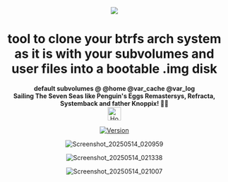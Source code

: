 <p align="center">
  <img src="https://i.postimg.cc/JhMRf2RZ/claudemods-03-17-2025.gif">
</p>

<h1 align="center">tool to clone your btrfs arch system as it is with your subvolumes and user files into a bootable .img disk</h1>



<div align="center">
<strong>default subvolumes @ @home @var_cache @var_log</strong><br>



<div align="center">
 <strong>Sailing The Seven Seas like Penguin's Eggs Remastersys, Refracta, Systemback and father Knoppix! 🚢🌊</strong><br>

 
<div align="center">
  <a href="https://www.deepseek.com/" target="_blank">
    <img alt="Homepage" src="https://i.postimg.cc/Hs2vbbZ8/Deep-Seek-Homepage.png" style="height: 30px; width: auto;">
  </a>


  
[![Version](https://img.shields.io/github/v/release/claudemods/btrfssystemcloner?color=FFD700&label=Latest%20Release&style=for-the-badge)](https://github.com/claudemods/btrfssystemcloner/releases/tag/v1.0)




  <div align="center">
    
![Screenshot_20250514_020959](https://github.com/user-attachments/assets/3e443753-ddb5-49d1-8627-175a575f6a28)


![Screenshot_20250514_021338](https://github.com/user-attachments/assets/bb27278e-8192-45ab-b201-e27b3cd2c5fa)


![Screenshot_20250514_021007](https://github.com/user-attachments/assets/5fc2a1a0-53e2-46c0-a0e8-facf6e4b81bd)


